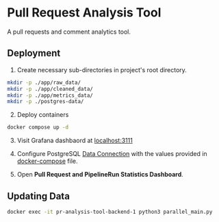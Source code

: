 # Pull Request Analysis Tool

A pull requests and comment analytics tool.

## Deployment
1. Create necessary sub-directories in project's root directory.
```bash
mkdir -p ./app/raw_data/
mkdir -p ./app/cleaned_data/
mkdir -p ./app/metrics_data/
mkdir -p ./postgres-data/
```

2. Deploy containers
```bash
docker compose up -d
```

3. Visit Grafana dashbaord at [localhost:3111](http://localhost:3111)

4. Configure PostgreSQL [Data Connection](http://localhost:3111/connections/datasources) with the values provided in [docker-compose](./compose.yaml) file.

5. Open **Pull Request and PipelineRun Statistics Dashboard**.

## Updating Data
```bash
docker exec -it pr-analysis-tool-backend-1 python3 parallel_main.py
```
